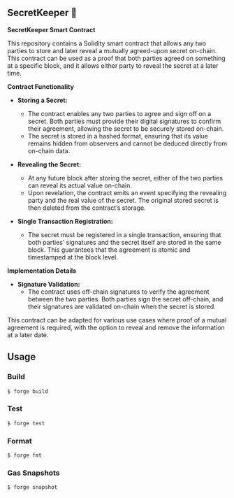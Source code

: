 ## SecretKeeper 🤫

**SecretKeeper Smart Contract**

This repository contains a Solidity smart contract that allows any two parties to store and later reveal a mutually agreed-upon secret on-chain. This contract can be used as a proof that both parties agreed on something at a specific block, and it allows either party to reveal the secret at a later time.

**Contract Functionality**

- **Storing a Secret:**
  - The contract enables any two parties to agree and sign off on a secret. Both parties must provide their digital signatures to confirm their agreement, allowing the secret to be securely stored on-chain.
  - The secret is stored in a hashed format, ensuring that its value remains hidden from observers and cannot be deduced directly from on-chain data.

- **Revealing the Secret:**
  - At any future block after storing the secret, either of the two parties can reveal its actual value on-chain.
  - Upon revelation, the contract emits an event specifying the revealing party and the real value of the secret. The original stored secret is then deleted from the contract’s storage.

- **Single Transaction Registration:**
  - The secret must be registered in a single transaction, ensuring that both parties’ signatures and the secret itself are stored in the same block. This guarantees that the agreement is atomic and timestamped at the block level.

**Implementation Details**

- **Signature Validation:**
  - The contract uses off-chain signatures to verify the agreement between the two parties. Both parties sign the secret off-chain, and their signatures are validated on-chain when the secret is stored.

This contract can be adapted for various use cases where proof of a mutual agreement is required, with the option to reveal and remove the information at a later date.

## Usage

### Build

```shell
$ forge build
```

### Test

```shell
$ forge test
```

### Format

```shell
$ forge fmt
```

### Gas Snapshots

```shell
$ forge snapshot
```



